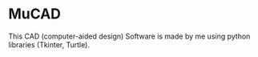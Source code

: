 # MuCAD
This CAD (computer-aided design) Software is made by me using python libraries (Tkinter, Turtle).

